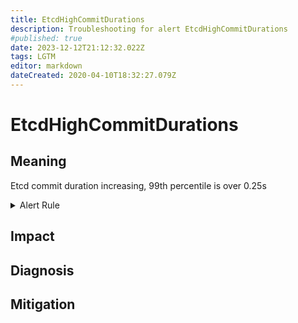 ```yaml
---
title: EtcdHighCommitDurations
description: Troubleshooting for alert EtcdHighCommitDurations
#published: true
date: 2023-12-12T21:12:32.022Z
tags: LGTM
editor: markdown
dateCreated: 2020-04-10T18:32:27.079Z
---
```


# EtcdHighCommitDurations

## Meaning
[//]: # "Short paragraph that explains what the alert means"
Etcd commit duration increasing, 99th percentile is over 0.25s

<details>
  <summary>Alert Rule</summary>

  ```yaml
alert: EtcdHighCommitDurations
expr: histogram_quantile(0.99, rate(etcd_disk_backend_commit_duration_seconds_bucket[1m])) > 0.25
for: 2m
labels:
    severity: warning
annotations:
    summary: Etcd high commit durations (instance {{ $labels.instance }})
    description: |-
        Etcd commit duration increasing, 99th percentile is over 0.25s
          VALUE = {{ $value }}
          LABELS = {{ $labels }}
    runbook: https://github.com/srerun/prometheus-alerts/content/runbooks/EtcdHighCommitDurations

  ```
</details>


## Impact
[//]: # "What could / will happen if the alert is not addressed"



## Diagnosis
[//]: # "Steps to take to identify the cause of the problem"



## Mitigation
[//]: # "The steps necessary to resolve the alert"

